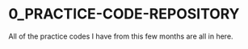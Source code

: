 # 0_PRACTICE-CODE-REPOSITORY
All of the practice codes I have from this few months are all in here.
